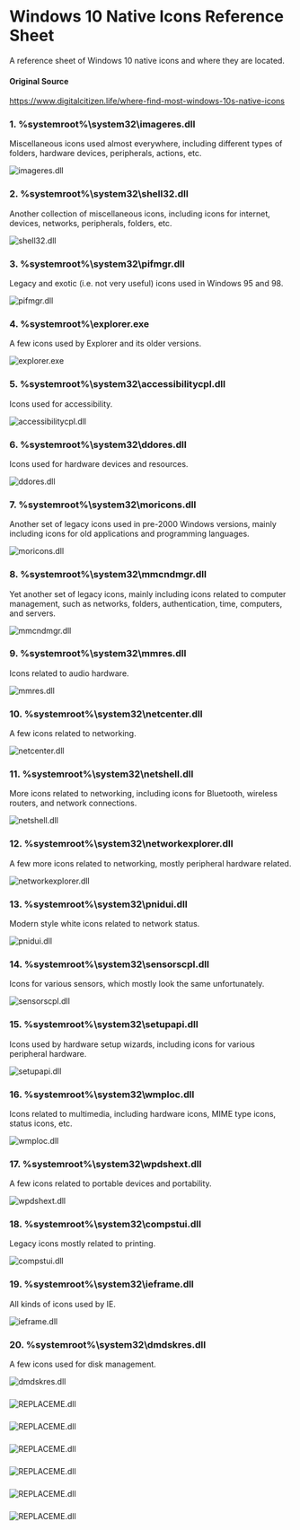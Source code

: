 # Windows 10 Native Icons Reference Sheet

A reference sheet of Windows 10 native icons and where they are located.
#### Original Source
https://www.digitalcitizen.life/where-find-most-windows-10s-native-icons

### 1. %systemroot%\system32\imageres.dll

Miscellaneous icons used almost everywhere, including different types of folders, hardware devices, peripherals, actions, etc.

![imageres.dll](/imgs/imageres.png)

### 2. %systemroot%\system32\shell32.dll

Another collection of miscellaneous icons, including icons for internet, devices, networks, peripherals, folders, etc.

![shell32.dll](/imgs/shell32.png)

### 3. %systemroot%\system32\pifmgr.dll

Legacy and exotic (i.e. not very useful) icons used in Windows 95 and 98.

![pifmgr.dll](/imgs/pifmgr.png)

### 4. %systemroot%\explorer.exe

A few icons used by Explorer and its older versions.

![explorer.exe](/imgs/explorer.png)

### 5. %systemroot%\system32\accessibilitycpl.dll

Icons used for accessibility.

![accessibilitycpl.dll](/imgs/accessibilitycpl.png)

### 6. %systemroot%\system32\ddores.dll

Icons used for hardware devices and resources.

![ddores.dll](/imgs/ddores.png)

### 7. %systemroot%\system32\moricons.dll

Another set of legacy icons used in pre-2000 Windows versions, mainly including icons for old applications and programming languages.

![moricons.dll](/imgs/moricons.png)

### 8. %systemroot%\system32\mmcndmgr.dll

Yet another set of legacy icons, mainly including icons related to computer management, such as networks, folders, authentication, time, computers, and servers.

![mmcndmgr.dll](/imgs/mmcndmgr.png)

### 9. %systemroot%\system32\mmres.dll

Icons related to audio hardware.

![mmres.dll](/imgs/mmres.png)

### 10. %systemroot%\system32\netcenter.dll

A few icons related to networking.

![netcenter.dll](/imgs/netcenter.png)

### 11. %systemroot%\system32\netshell.dll

More icons related to networking, including icons for Bluetooth, wireless routers, and network connections.

![netshell.dll](/imgs/netshell.png)

### 12. %systemroot%\system32\networkexplorer.dll

A few more icons related to networking, mostly peripheral hardware related.

![networkexplorer.dll](/imgs/networkexplorer.png)

### 13. %systemroot%\system32\pnidui.dll

Modern style white icons related to network status.

![pnidui.dll](/imgs/pnidui.png)

### 14. %systemroot%\system32\sensorscpl.dll

Icons for various sensors, which mostly look the same unfortunately.

![sensorscpl.dll](/imgs/sensorscpl.png)

### 15. %systemroot%\system32\setupapi.dll

Icons used by hardware setup wizards, including icons for various peripheral hardware.

![setupapi.dll](/imgs/setupapi.png)

### 16. %systemroot%\system32\wmploc.dll

Icons related to multimedia, including hardware icons, MIME type icons, status icons, etc.

![wmploc.dll](/imgs/wmploc.png)

### 17. %systemroot%\system32\wpdshext.dll

A few icons related to portable devices and portability.

![wpdshext.dll](/imgs/wpdshext.png)

### 18. %systemroot%\system32\compstui.dll

Legacy icons mostly related to printing.

![compstui.dll](/imgs/compstui.png)

### 19. %systemroot%\system32\ieframe.dll

All kinds of icons used by IE.

![ieframe.dll](/imgs/ieframe.png)

### 20. %systemroot%\system32\dmdskres.dll

A few icons used for disk management.

![dmdskres.dll](/imgs/dmdskres.png)

### 



![REPLACEME.dll](/imgs/REPLACEME.png)

### 



![REPLACEME.dll](/imgs/REPLACEME.png)

### 



![REPLACEME.dll](/imgs/REPLACEME.png)

### 



![REPLACEME.dll](/imgs/REPLACEME.png)

### 



![REPLACEME.dll](/imgs/REPLACEME.png)

### 



![REPLACEME.dll](/imgs/REPLACEME.png)
